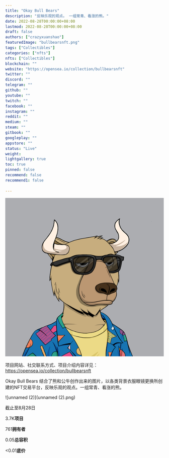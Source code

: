 ```yaml
---
title: "Okay Bull Bears"
description: "反映乐观的观点。 一组常青、看涨的熊。"
date: 2022-08-28T00:00:00+08:00
lastmod: 2022-08-28T00:00:00+08:00
draft: false
authors: ["crazyxuanshao"]
featuredImage: "bullbearsnft.png"
tags: ["Collectibles"]
categories: ["nfts"]
nfts: ["Collectibles"]
blockchain: ""
website: "https://opensea.io/collection/bullbearsnft"
twitter: ""
discord: ""
telegram: ""
github: ""
youtube: ""
twitch: ""
facebook: ""
instagram: ""
reddit: ""
medium: ""
steam: ""
gitbook: ""
googleplay: ""
appstore: ""
status: "Live"
weight: 
lightgallery: true
toc: true
pinned: false
recommend: false
recommend1: false

---
```


![unnamed](unnamed.png)

项目网站、社交联系方式、项目介绍内容详见：https://opensea.io/collection/bullbearsnft

Okay Bull Bears 结合了熊和公牛创作出来的图片，以各类背景衣服眼镜更换所创建的NFT交易平台，反映乐观的观点。一组常青、看涨的熊。

![unnamed (2)](unnamed (2).png)



截止至8月28日

3.7K**项目**

761**拥有者**

0.05**总容积**

<0.01**底价**